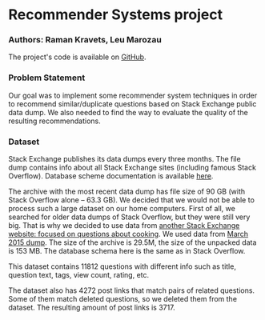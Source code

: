 # Recommender Systems project
### Authors: Raman Kravets, Leu Marozau

The project's code is available on [GitHub](https://github.com/galthran-wq/stackexchange-recsys).

### Problem Statement

Our goal was to implement some recommender system techniques in order to recommend similar/duplicate questions based on
Stack Exchange public data dump. We also needed to find the way to evaluate the quality of the resulting recommendations.

### Dataset

Stack Exchange publishes its data dumps every three months. The file dump contains info about all Stack Exchange sites
(including famous Stack Overflow). Database scheme documentation is available [here](https://meta.stackexchange.com/questions/2677/database-schema-documentation-for-the-public-data-dump-and-sede).

The archive with the most recent data dump has file size of 90 GB (with Stack Overflow alone – 63.3 GB).
We decided that we would not be able to process such a large dataset on our home computers.
First of all, we searched for older data dumps of Stack Overflow, but they were still very big.
That is why we decided to use data from [another Stack Exchange website: focused on questions about cooking](https://cooking.stackexchange.com).
We used data from [March 2015 dump](https://archive.org/details/stackexchange_20150313).
The size of the archive is 29.5M, the size of the unpacked data is 153 MB.
The database schema here is the same as in Stack Overflow.

This dataset contains 11812 questions with different info such as title, question text, tags, view count, rating, etc.

The dataset also has 4272 post links that match pairs of related questions. Some of them match deleted questions,
so we deleted them from the dataset. The resulting amount of post links is 3717.

